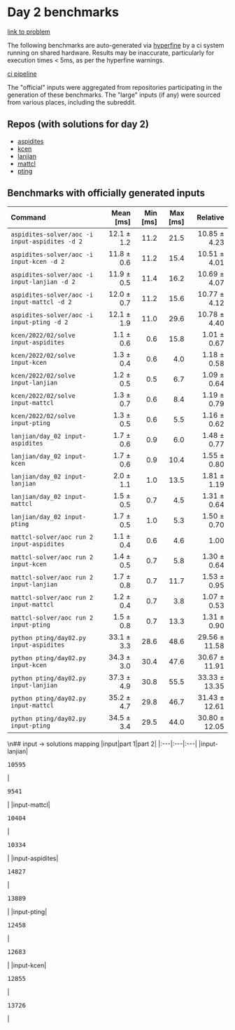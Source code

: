 # Day 2 benchmarks

[link to problem](http://adventofcode.com/2022/day/2)

The following benchmarks are auto-generated via [hyperfine](https://github.com/sharkdp/hyperfine) by a ci system running on shared hardware. Results may be inaccurate, particularly for execution times < 5ms, as per the hyperfine warnings.

[ci pipeline](http://ci.papercode.net:8080/teams/aoc2022/pipelines/aoc-compare-2022)

The "official" inputs were aggregated from repositories participating in the generation of these benchmarks. The "large" inputs (if any) were sourced from various places, including the subreddit.

## Repos (with solutions for day 2)


- [aspidites](https://github.com/aspidites/aoc2022)
- [kcen](https://github.com/kcen/AdventOfCode)
- [lanjian](https://github.com/LanJian/aoc-2022)
- [mattcl](https://github.com/mattcl/aoc2022)
- [pting](https://github.com/pting/aoc2022)

## Benchmarks with officially generated inputs
| Command | Mean [ms] | Min [ms] | Max [ms] | Relative |
|:---|---:|---:|---:|---:|
| `aspidites-solver/aoc -i input-aspidites -d 2` | 12.1 ± 1.2 | 11.2 | 21.5 | 10.85 ± 4.23 |
| `aspidites-solver/aoc -i input-kcen -d 2` | 11.8 ± 0.6 | 11.2 | 15.4 | 10.51 ± 4.01 |
| `aspidites-solver/aoc -i input-lanjian -d 2` | 11.9 ± 0.5 | 11.4 | 16.2 | 10.69 ± 4.07 |
| `aspidites-solver/aoc -i input-mattcl -d 2` | 12.0 ± 0.7 | 11.2 | 15.6 | 10.77 ± 4.12 |
| `aspidites-solver/aoc -i input-pting -d 2` | 12.1 ± 1.9 | 11.0 | 29.6 | 10.78 ± 4.40 |
| `kcen/2022/02/solve input-aspidites` | 1.1 ± 0.6 | 0.6 | 15.8 | 1.01 ± 0.67 |
| `kcen/2022/02/solve input-kcen` | 1.3 ± 0.4 | 0.6 | 4.0 | 1.18 ± 0.58 |
| `kcen/2022/02/solve input-lanjian` | 1.2 ± 0.5 | 0.5 | 6.7 | 1.09 ± 0.64 |
| `kcen/2022/02/solve input-mattcl` | 1.3 ± 0.7 | 0.6 | 8.4 | 1.19 ± 0.79 |
| `kcen/2022/02/solve input-pting` | 1.3 ± 0.5 | 0.6 | 5.5 | 1.16 ± 0.62 |
| `lanjian/day_02 input-aspidites` | 1.7 ± 0.6 | 0.9 | 6.0 | 1.48 ± 0.77 |
| `lanjian/day_02 input-kcen` | 1.7 ± 0.6 | 0.9 | 10.4 | 1.55 ± 0.80 |
| `lanjian/day_02 input-lanjian` | 2.0 ± 1.1 | 1.0 | 13.5 | 1.81 ± 1.19 |
| `lanjian/day_02 input-mattcl` | 1.5 ± 0.5 | 0.7 | 4.5 | 1.31 ± 0.64 |
| `lanjian/day_02 input-pting` | 1.7 ± 0.5 | 1.0 | 5.3 | 1.50 ± 0.70 |
| `mattcl-solver/aoc run 2 input-aspidites` | 1.1 ± 0.4 | 0.6 | 4.6 | 1.00 |
| `mattcl-solver/aoc run 2 input-kcen` | 1.4 ± 0.5 | 0.7 | 5.8 | 1.30 ± 0.64 |
| `mattcl-solver/aoc run 2 input-lanjian` | 1.7 ± 0.8 | 0.7 | 11.7 | 1.53 ± 0.95 |
| `mattcl-solver/aoc run 2 input-mattcl` | 1.2 ± 0.4 | 0.7 | 3.8 | 1.07 ± 0.53 |
| `mattcl-solver/aoc run 2 input-pting` | 1.5 ± 0.8 | 0.7 | 13.3 | 1.31 ± 0.90 |
| `python pting/day02.py input-aspidites` | 33.1 ± 3.3 | 28.6 | 48.6 | 29.56 ± 11.58 |
| `python pting/day02.py input-kcen` | 34.3 ± 3.0 | 30.4 | 47.6 | 30.67 ± 11.91 |
| `python pting/day02.py input-lanjian` | 37.3 ± 4.9 | 30.8 | 55.5 | 33.33 ± 13.35 |
| `python pting/day02.py input-mattcl` | 35.2 ± 4.7 | 29.8 | 46.7 | 31.43 ± 12.61 |
| `python pting/day02.py input-pting` | 34.5 ± 3.4 | 29.5 | 44.0 | 30.80 ± 12.05 |
\n## input -> solutions mapping
|input|part 1|part 2|
|:---|:---|:---|
|input-lanjian|<pre>10595</pre>|<pre>9541</pre>|
|input-mattcl|<pre>10404</pre>|<pre>10334</pre>|
|input-aspidites|<pre>14827</pre>|<pre>13889</pre>|
|input-pting|<pre>12458</pre>|<pre>12683</pre>|
|input-kcen|<pre>12855</pre>|<pre>13726</pre>|
